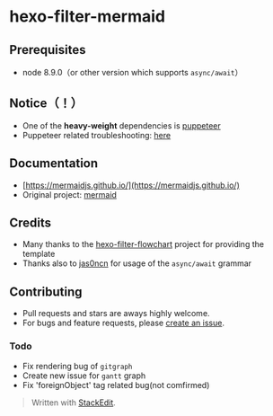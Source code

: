 
# hexo-filter-mermaid

## Prerequisites

- node 8.9.0（or other version which supports `async/await`）

## Notice（！）

- One of the **heavy-weight** dependencies is [puppeteer](https://github.com/GoogleChrome/puppeteer)
- Puppeteer related troubleshooting: [here](https://github.com/GoogleChrome/puppeteer/issues)

## Documentation

- [https://mermaidjs.github.io/](https://mermaidjs.github.io/)
- Original project: [mermaid](https://github.com/knsv/mermaid)

## Credits

-  Many thanks to the [hexo-filter-flowchart](https://github.com/bubkoo/hexo-filter-flowchart) project for providing the template
- Thanks also to [jas0ncn](https://github.com/jas0ncn) for usage of the `async/await` grammar

## Contributing

- Pull requests and stars are aways highly welcome.
- For bugs and feature requests, please  [create an issue](https://github.com/GARENFEATHER/hexo-filter-mermaid/issues/new).

### Todo

- Fix rendering bug of  `gitgraph`
- Create new issue for  `gantt` graph
- Fix 'foreignObject' tag related bug(not comfirmed)

> Written with [StackEdit](https://stackedit.io/).
